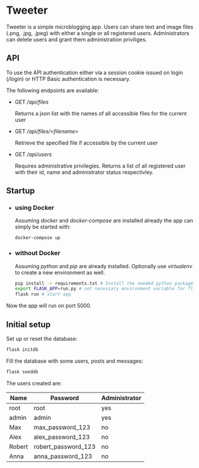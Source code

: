 # Tweeter

Tweeter is a simple microblogging app. Users can share text and image files (.png, .jpg, .jpeg) with either a single or all registered users. Administrators can delete users and grant them administration priviliges.

## API

To use the API authentication either via a session cookie issued on login (*/login*) or HTTP Basic authentication is necessary.

The following endpoints are available:

* GET */api/files*

  Returns a json list with the names of all accessible files for the current user

* GET */api/files/\<filename\>*

  Retrieve the specified file if accessible by the current user

* GET */api/users*

  Requires administrative privilegies. Returns a list of all registered user with their id, name and administrator status respectivley.

## Startup

* ### using Docker

  Assuming *docker* and *docker-compose* are installed already the app can simply be started with:

  ```sh
  docker-compose up
  ```

* ### without Docker

  Assuming *python* and *pip* are already installed. Optionally use *virtualenv* to create a new environment as well.

  ```sh
  pip install -r requirements.txt # Install the needed python packages
  export FLASK_APP=run.py # set necessary environment variable for flask
  flask run # start app
  ```

Now the app will run on port 5000.

## Initial setup

Set up or reset the database:

```sh
flask initdb
```

Fill the database with some users, posts and messages:

```sh
flask seeddb
```

The users created are:

| Name   | Password            | Administrator |
|--------|---------------------|---------------|
| root   | root                | yes           |
| admin  | admin               | yes           |
| Max    | max_password_123    | no            |
| Alex   | alex_password_123   | no            |
| Robert | robert_password_123 | no            |
| Anna   | anna_password_123   | no            |
